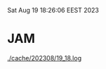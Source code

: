Sat Aug 19 18:26:06 EEST 2023
# JAM
<a href='./cache/202308/19_18.log'>./cache/202308/19_18.log</a>

